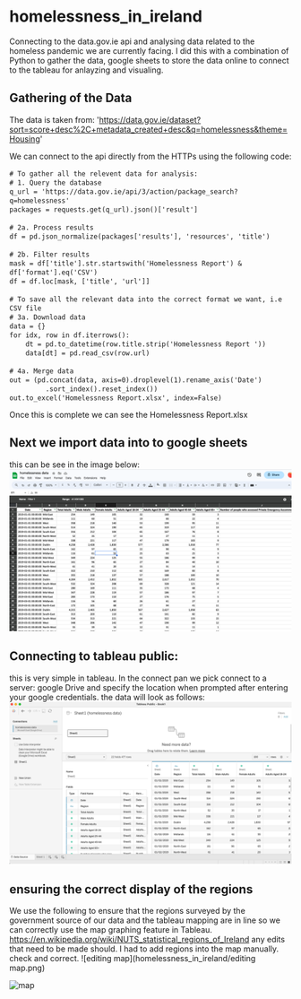 # homelessness_in_ireland
Connecting to the data.gov.ie api and analysing data related to the homeless pandemic we are currently facing.
I did this with a combination of Python to gather the data, google sheets to store the data online to connect to the tableau for anlayzing and visualing. 


## Gathering of the Data
The data is taken from: 'https://data.gov.ie/dataset?sort=score+desc%2C+metadata_created+desc&q=homelessness&theme=Housing'

We can connect to the api directly from the HTTPs using the following code:
```
# To gather all the relevent data for analysis:
# 1. Query the database
q_url = 'https://data.gov.ie/api/3/action/package_search?q=homelessness'
packages = requests.get(q_url).json()['result']

# 2a. Process results
df = pd.json_normalize(packages['results'], 'resources', 'title')

# 2b. Filter results
mask = df['title'].str.startswith('Homelessness Report') & df['format'].eq('CSV')
df = df.loc[mask, ['title', 'url']]

# To save all the relevant data into the correct format we want, i.e CSV file
# 3a. Download data
data = {}
for idx, row in df.iterrows():
    dt = pd.to_datetime(row.title.strip('Homelessness Report '))
    data[dt] = pd.read_csv(row.url)

# 4a. Merge data
out = (pd.concat(data, axis=0).droplevel(1).rename_axis('Date')
         .sort_index().reset_index())
out.to_excel('Homelessness Report.xlsx', index=False)

```

Once this is complete we can see the Homelessness Report.xlsx

## Next we import data into to google sheets 
this can be see in the image below:
![Gsheets](https://github.com/nabeels91/homelessness_in_ireland/blob/main/Gsheets.png)

## Connecting to tableau public:
this is very simple in tableau. In the connect pan we pick connect to a server: google Drive and specify the location when prompted after entering your google credentials.
the data will look as follows:
![tableau](https://github.com/nabeels91/homelessness_in_ireland/blob/main/Tableau%20import.png)


## ensuring the correct display of the regions
We use the following to ensure that the regions surveyed by the government source of our data and the tableau mapping are in line so we can correctly use the map graphing feature in Tableau.
https://en.wikipedia.org/wiki/NUTS_statistical_regions_of_Ireland
any edits that need to be made should. I had to add regions into the map manually. check and correct.
![editing map](homelessness_in_ireland/editing map.png)

![map](homelessness_in_ireland/map.png)





